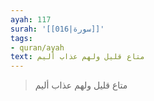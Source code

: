 ```yaml
---
ayah: 117
surah: '[[016|سورة]]'
tags:
- quran/ayah
text: متاع قليل ولهم عذاب أليم
---
```

> متاع قليل ولهم عذاب أليم
